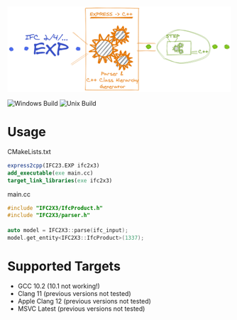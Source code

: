 ![Logo](logo.png)

![Windows Build](https://github.com/baumhaus-project/express2cpp/workflows/Windows%20Build/badge.svg)
![Unix Build](https://github.com/baumhaus-project/express2cpp/workflows/Unix%20Build/badge.svg)

# Usage

CMakeLists.txt
```cmake
express2cpp(IFC23.EXP ifc2x3)
add_executable(exe main.cc)
target_link_libraries(exe ifc2x3)
```

main.cc
```cpp
#include "IFC2X3/IfcProduct.h"
#include "IFC2X3/parser.h"

auto model = IFC2X3::parse(ifc_input);
model.get_entity<IFC2X3::IfcProduct>(1337);
```

# Supported Targets

  - GCC 10.2 (10.1 not working!)
  - Clang 11 (previous versions not tested)
  - Apple Clang 12 (previous versions not tested)
  - MSVC Latest (previous versions not tested)
